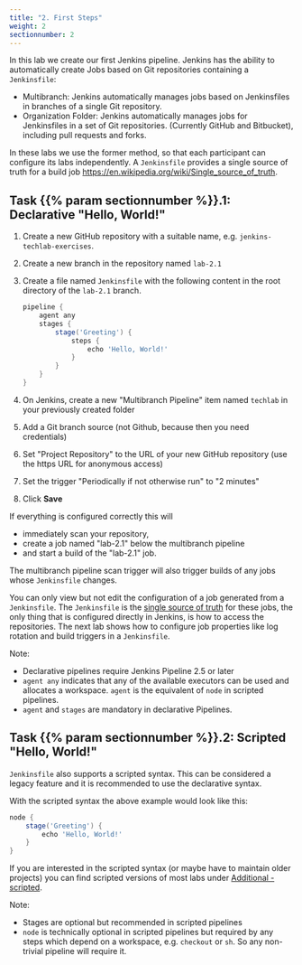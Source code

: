 ```yaml
---
title: "2. First Steps"
weight: 2
sectionnumber: 2
---
```


In this lab we create our first Jenkins pipeline.
Jenkins has the ability to automatically create Jobs based on Git repositories containing a ``Jenkinsfile``:

* Multibranch: Jenkins automatically manages jobs based on Jenkinsfiles in branches of a single Git repository.
* Organization Folder: Jenkins automatically manages jobs for Jenkinsfiles in a set of Git repositories. (Currently GitHub and Bitbucket), including pull requests and forks.

In these labs we use the former method, so that each participant can configure its labs independently.
A ``Jenkinsfile`` provides a single source of truth for a build job <https://en.wikipedia.org/wiki/Single_source_of_truth>.


## Task {{% param sectionnumber %}}.1: Declarative "Hello, World!"

1. Create a new GitHub repository with a suitable name, e.g. ``jenkins-techlab-exercises``.
1. Create a new branch in the repository named ``lab-2.1``
1. Create a file named ``Jenkinsfile`` with the following content in the root directory of the ``lab-2.1`` branch.

    ```groovy
    pipeline {
        agent any
        stages {
            stage('Greeting') {
                steps {
                    echo 'Hello, World!'
                }
            }
        }
    }
    ```

1. On Jenkins, create a new "Multibranch Pipeline" item named ``techlab`` in your previously created folder
1. Add a Git branch source (not Github, because then you need credentials)
1. Set "Project Repository" to the URL of your new GitHub repository (use the https URL for anonymous access)
1. Set the trigger "Periodically if not otherwise run" to "2 minutes"
1. Click **Save**

If everything is configured correctly this will

* immediately scan your repository,
* create a job named "lab-2.1" below the multibranch pipeline
* and start a build of the "lab-2.1" job.

The multibranch pipeline scan trigger will also trigger builds of any jobs whose ``Jenkinsfile`` changes.

You can only view but not edit the configuration of a job generated from a ``Jenkinsfile``. The ``Jenkinsfile`` is the [single source of truth](https://en.wikipedia.org/wiki/Single_source_of_truth) for these jobs, the only thing that is configured directly in Jenkins, is how to access the repositories. The next lab shows how to configure job properties like log rotation and build triggers in a ``Jenkinsfile``.

Note:

* Declarative pipelines require Jenkins Pipeline 2.5 or later
* ``agent any`` indicates that any of the available executors can be used and allocates a workspace. ``agent`` is the equivalent of ``node`` in scripted pipelines.
* ``agent`` and ``stages`` are mandatory in declarative Pipelines.


## Task {{% param sectionnumber %}}.2: Scripted "Hello, World!"

``Jenkinsfile`` also supports a scripted syntax. This can be considered a legacy feature and it is recommended to use the declarative syntax.

With the scripted syntax the above example would look like this:

```groovy
node {
    stage('Greeting') {
        echo 'Hello, World!'
    }
}
```

If you are interested in the scripted syntax (or maybe have to maintain older projects) you can find scripted versions of most labs under [Additional - scripted](../20_additional/scripted).

Note:

* Stages are optional but recommended in scripted pipelines
* ``node`` is technically optional in scripted pipelines but required by any steps which depend on a workspace, e.g. ``checkout`` or ``sh``. So any non-trivial pipeline will require it.

